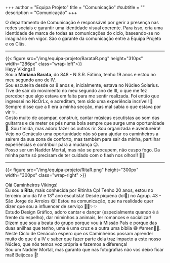 +++
author = "Equipa Projeto"
title = "Comunicação"
#subtitle = "<!--Conhece a Mariana e a Rita!-->"
description = "Comunicação"
+++

O departamento de Comunicação é responsável por gerir a presença nas redes sociais e garantir uma identidade visual coerente. Para isso, cria uma identidade de marca de todas as comunicações do ciclo, baseando-se no imaginário em vigor. São o garante da comunicação entre a Equipa Projeto e os Clãs.

---

<!--more-->

{{< figure src="/img/equipa-projeto/BarataR.png" height="310px" width="286px" class="wrap-left">}}
​​  
Heyy Vikings!! \
Sou a **Mariana Barata**, do 848 - N.S.R. Fátima, tenho 19 anos e estou no meu segundo ano de IV. \
Sou escuteira desde os 8 anos e, inicialmente, estava no Núcleo Solarius. \
Tive de sair do movimento no meu segundo ano de III, o que me fez perceber que algo estava em falta para me sentir realizada. Foi então que ingressei no NcOrLx, e acreditem, tem sido uma experiência incrível! 🤩
Sempre disse que a II era a minha secção, mas mal sabia o que estava por vir ✨. \
Gosto muito de acampar, construir, cantar músicas escutistas ao som das guitarras e de meter os pés numa bola sempre que surge uma oportunidade 🤪. Sou tímida, mas adoro fazer os outros rir. Sou organizada e aventureira! Vejo no Cenáculo uma oportunidade não só para ajudar os caminheiros a saírem da sua zona de conforto, mas também para sair da minha, partilhar experiências e contribuir para a mudança 😉. \
Posso ser um Nadder Mortal, mas não se preocupem, não cuspo fogo. Da minha parte só precisam de ter cuidado com o flash nos olhos!! 📸😅

---

{{< figure src="/img/equipa-projeto/RitaR.png" height="300px" width="300px" class="wrap-right" >}}

Olá Caminheiros Vikings! \
Eu sou a **Rita**, mais conhecida por Ritinha Cp! Tenho 20 anos, estou no terceiro ano da IV e 13⁰ ano  escutista! Desde piquena (lol🤭) no Agrup. 43 - São Jorge de Arroios 😋! Estou na comunicação, que na realidade quer dizer que sou a influencer de serviço 💃🏻✨️✨️ \
Estudo Design Gráfico, adoro cantar e dançar (especialmente quando é à frente do espelho), dar miminhos a animais, ler romances e socializar! Dizem que sou a beata do grupo porque vou à Missão País e porque das duas anilhas que tenho, uma é uma cruz e a outra uma bíblia 😅 #amen🙏🏻. \
Neste Ciclo de Cenáculo espero que os Caminheiros possam aprender muito do que é a IV e saber que fazer parte dela traz impacto a este nosso Núcleo, que nós temos voz própria e fazemos a diferença! \
Sou um Nadder Mortal, mas garanto que nas fotografias não vos deixo ficar mal! Beijocas 🌟!

